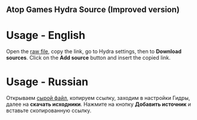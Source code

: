 ## Atop Games Hydra Source (Improved version)

# Usage - English

Open the [raw file](https://raw.githubusercontent.com/olivrsec/atopgames-hydra-source/refs/heads/main/atopgames.json), copy the link, go to Hydra settings, then to **Download sources**. Click on the **Add source** button and insert the copied link.


# Usage - Russian

Открываем [сырой файл](https://raw.githubusercontent.com/olivrsec/atopgames-hydra-source/refs/heads/main/atopgames.json), копируем ссылку, заходим в настройки Гидры, далее на **скачать исходники**. Нажмите на кнопку **Добавить источник** и вставьте скопированную ссылку.

